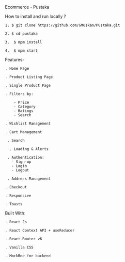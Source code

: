 Ecommerce - Pustaka

 How to install and run locally ?

    1. $ git clone https://github.com/GMuskan/Pustaka.git

    2. $ cd pustaka

    3.  $ npm install

    4.  $ npm start

 Features-

    . Home Page

    . Product Listing Page

    . Single Product Page

    . Filters by:

        - Price
        - Category
        - Ratings
        - Search

    . Wishlist Management

    . Cart Management

     . Search

      . Loading & Alerts

     . Authentication:
       - Sign-up
       - Login
       - Logout

     . Address Management

    . Checkout

    . Responsive

    . Toasts
    
 Built With: 

    . React Js

    . React Context API + useReducer

    . React Router v6

    . Vanilla CSS

    . MockBee for backend

